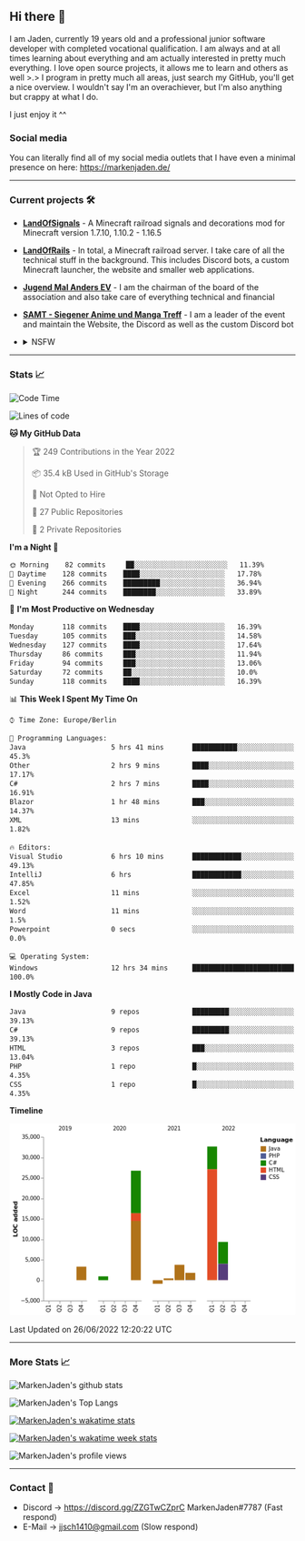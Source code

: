 ## Hi there 👋
I am Jaden, currently 19 years old and a professional junior software developer with completed vocational qualification. I am always and at all times learning about everything and am actually interested in pretty much everything. I love open source projects, it allows me to learn and others as well >.>
I program in pretty much all areas, just search my GitHub, you'll get a nice overview.
I wouldn't say I'm an overachiever, but I'm also anything but crappy at what I do.

I just enjoy it ^^

### Social media

You can literally find all of my social media outlets that I have even a minimal presence on here: https://markenjaden.de/

---

### Current projects 🛠

* [**LandOfSignals**](https://github.com/LandOfRails/LandOfSignals) - A Minecraft railroad signals and decorations mod for Minecraft version 1.7.10, 1.10.2 - 1.16.5
* [**LandOfRails**](https://github.com/LandOfRails) - In total, a Minecraft railroad server. I take care of all the technical stuff in the background. This includes Discord bots, a custom Minecraft launcher, the website and smaller web applications.
* [**Jugend Mal Anders EV**](https://jugendmalanders.de/) - I am the chairman of the board of the association and also take care of everything technical and financial
* [**SAMT - Siegener Anime und Manga Treff**](https://github.com/Siegener-Anime-und-Manga-Treff-SAMT) - I am a leader of the event and maintain the Website, the Discord as well as the custom Discord bot
* <details> 
  <summary>NSFW</summary>
  
  [**Nekos**](https://github.com/MarkenJaden/Nekos) - Website providing you with random lewd neko pics
  
</details>

---

### Stats 📈

<!--START_SECTION:waka-->
![Code Time](http://img.shields.io/badge/Code%20Time-804%20hrs%208%20mins-blue)

![Lines of code](https://img.shields.io/badge/From%20Hello%20World%20I%27ve%20Written-78%20Thousand%20lines%20of%20code-blue)

**🐱 My GitHub Data** 

> 🏆 249 Contributions in the Year 2022
 > 
> 📦 35.4 kB Used in GitHub's Storage 
 > 
> 🚫 Not Opted to Hire
 > 
> 📜 27 Public Repositories 
 > 
> 🔑 2 Private Repositories  
 > 
**I'm a Night 🦉** 

```text
🌞 Morning    82 commits     ██░░░░░░░░░░░░░░░░░░░░░░░   11.39% 
🌆 Daytime    128 commits    ████░░░░░░░░░░░░░░░░░░░░░   17.78% 
🌃 Evening    266 commits    █████████░░░░░░░░░░░░░░░░   36.94% 
🌙 Night      244 commits    ████████░░░░░░░░░░░░░░░░░   33.89%

```
📅 **I'm Most Productive on Wednesday** 

```text
Monday       118 commits    ████░░░░░░░░░░░░░░░░░░░░░   16.39% 
Tuesday      105 commits    ███░░░░░░░░░░░░░░░░░░░░░░   14.58% 
Wednesday    127 commits    ████░░░░░░░░░░░░░░░░░░░░░   17.64% 
Thursday     86 commits     ███░░░░░░░░░░░░░░░░░░░░░░   11.94% 
Friday       94 commits     ███░░░░░░░░░░░░░░░░░░░░░░   13.06% 
Saturday     72 commits     ██░░░░░░░░░░░░░░░░░░░░░░░   10.0% 
Sunday       118 commits    ████░░░░░░░░░░░░░░░░░░░░░   16.39%

```


📊 **This Week I Spent My Time On** 

```text
⌚︎ Time Zone: Europe/Berlin

💬 Programming Languages: 
Java                     5 hrs 41 mins       ███████████░░░░░░░░░░░░░░   45.3% 
Other                    2 hrs 9 mins        ████░░░░░░░░░░░░░░░░░░░░░   17.17% 
C#                       2 hrs 7 mins        ████░░░░░░░░░░░░░░░░░░░░░   16.91% 
Blazor                   1 hr 48 mins        ███░░░░░░░░░░░░░░░░░░░░░░   14.37% 
XML                      13 mins             ░░░░░░░░░░░░░░░░░░░░░░░░░   1.82%

🔥 Editors: 
Visual Studio            6 hrs 10 mins       ████████████░░░░░░░░░░░░░   49.13% 
IntelliJ                 6 hrs               ████████████░░░░░░░░░░░░░   47.85% 
Excel                    11 mins             ░░░░░░░░░░░░░░░░░░░░░░░░░   1.52% 
Word                     11 mins             ░░░░░░░░░░░░░░░░░░░░░░░░░   1.5% 
Powerpoint               0 secs              ░░░░░░░░░░░░░░░░░░░░░░░░░   0.0%

💻 Operating System: 
Windows                  12 hrs 34 mins      █████████████████████████   100.0%

```

**I Mostly Code in Java** 

```text
Java                     9 repos             █████████░░░░░░░░░░░░░░░░   39.13% 
C#                       9 repos             █████████░░░░░░░░░░░░░░░░   39.13% 
HTML                     3 repos             ███░░░░░░░░░░░░░░░░░░░░░░   13.04% 
PHP                      1 repo              █░░░░░░░░░░░░░░░░░░░░░░░░   4.35% 
CSS                      1 repo              █░░░░░░░░░░░░░░░░░░░░░░░░   4.35%

```


**Timeline**

![Chart not found](https://raw.githubusercontent.com/MarkenJaden/MarkenJaden/main/charts/bar_graph.png) 


 Last Updated on 26/06/2022 12:20:22 UTC
<!--END_SECTION:waka-->

---

### More Stats 📈

![MarkenJaden's github stats](https://github-readme-stats.vercel.app/api?username=MarkenJaden&count_private=true&show_icons=true&theme=radical)

![MarkenJaden's Top Langs](https://github-readme-stats.vercel.app/api/top-langs/?username=MarkenJaden&theme=radical)

[![MarkenJaden's wakatime stats](https://github-readme-stats.vercel.app/api/wakatime?username=MarkenJaden&theme=radical)](https://wakatime.com/@17f322c9-222a-48b4-9e15-983c41f7aed4)

[![MarkenJaden's wakatime week stats](https://wakatime.com/badge/user/17f322c9-222a-48b4-9e15-983c41f7aed4.svg)](https://wakatime.com/@17f322c9-222a-48b4-9e15-983c41f7aed4)

<!--[![MarkenJaden's Codewars stats](https://www.codewars.com/users/MarkenJaden/badges/large)](https://www.codewars.com/users/MarkenJaden)-->

![MarkenJaden's profile views](https://komarev.com/ghpvc/?username=MarkenJaden)

---

### Contact 💌

* Discord -> https://discord.gg/ZZGTwCZprC MarkenJaden#7787 (Fast respond)
* E-Mail -> jjsch1410@gmail.com (Slow respond)



<!--
**MarkenJaden/MarkenJaden** is a ✨ _special_ ✨ repository because its `README.md` (this file) appears on your GitHub profile.

Here are some ideas to get you started:

- 🔭 I’m currently working on ...
- 🌱 I’m currently learning ...
- 👯 I’m looking to collaborate on ...
- 🤔 I’m looking for help with ...
- 💬 Ask me about ...
- 📫 How to reach me: ...
- 😄 Pronouns: ...
- ⚡ Fun fact: ...
-->
